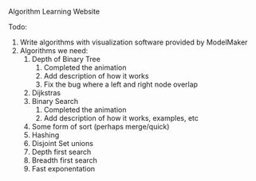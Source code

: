 
Algorithm Learning Website


Todo:
1. Write algorithms with visualization software provided by ModelMaker
2. Algorithms we need: 
   1. Depth of Binary Tree 
      1. Completed the animation
      2. Add description of how it works
      3. Fix the bug where a left and right node overlap
   2. Dijkstras
   3. Binary Search 
      1. Completed the animation
      2. Add description of how it works, examples, etc
   4. Some form of sort (perhaps merge/quick)
   5. Hashing
   6. Disjoint Set unions
   7. Depth first search
   8. Breadth first search
   9.  Fast exponentation
